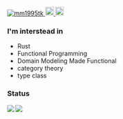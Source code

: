 <p align="left">
  <a href="https://github.com/mm1995tk/mm1995tk/">
    <img src="https://komarev.com/ghpvc/?username=mm1995tk" alt="mm1995tk" />
  </a>
  <a href="http://twitter.com/mm1995tk">
    <img height="20" src="https://img.shields.io/twitter/follow/mm1995tk?label=Twitter&logo=twitter&style=flat" />
  </a>
  <a href="https://github.com/mm1995tk">
    <img height="20" src="https://img.shields.io/github/followers/mm1995tk?label=follow&logo=github&style=flat" />
  </a>
</p>

### I'm interstead in
  - Rust
  - Functional Programming
  - Domain Modeling Made Functional
  - category theory
  - type class

### Status
<img align="left" src="https://github-readme-stats.vercel.app/api?username=mm1995tk&count_private=true&show_icons=true&theme=omni" />
<img align="left" src="https://github-readme-stats.vercel.app/api/top-langs/?username=mm1995tk&theme=omni" />
  



